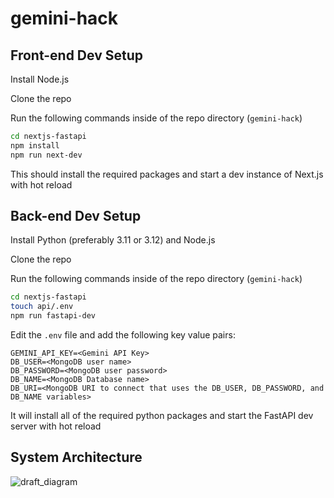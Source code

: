 # gemini-hack

## Front-end Dev Setup

Install Node.js

Clone the repo

Run the following commands inside of the repo directory (`gemini-hack`)

```bash
cd nextjs-fastapi
npm install
npm run next-dev
```

This should install the required packages and start a dev instance of Next.js with hot reload

## Back-end Dev Setup

Install Python (preferably 3.11 or 3.12) and Node.js

Clone the repo

Run the following commands inside of the repo directory (`gemini-hack`)

```bash
cd nextjs-fastapi
touch api/.env
npm run fastapi-dev
```

Edit the `.env` file and add the following key value pairs:
```
GEMINI_API_KEY=<Gemini API Key>
DB_USER=<MongoDB user name>
DB_PASSWORD=<MongoDB user password>
DB_NAME=<MongoDB Database name>
DB_URI=<MongoDB URI to connect that uses the DB_USER, DB_PASSWORD, and DB_NAME variables>
```

It will install all of the required python packages and start the FastAPI dev server with hot reload

## System Architecture
![draft_diagram](https://github.com/bktfuture/gemini-hack/assets/62050214/87b00886-0162-412a-8307-95ea30f7612c)




